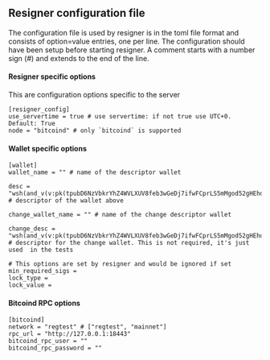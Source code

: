 ## Resigner configuration file

The configuration file is used by resigner is in the toml file format and consists of option=value entries, one per line. The configuration should have been setup before starting resigner. A comment starts with a number sign (#) and extends to the end of the line.

#### Resigner specific options

This are configuration options specific to the server

```
[resigner_config]
use_servertime = true # use servertime: if not true use UTC+0. Default: True
node = "bitcoind" # only `bitcoind` is supported
```

#### Wallet specific options

```
[wallet]
wallet_name = "" # name of the descriptor wallet

desc = "wsh(and_v(v:pk(tpubD6NzVbkrYhZ4WVLXUV8feb3wGeDj7ifwFCprLS5mMgod52gHEhdf5eRbHLfKpK7Quev91HYkP1TzooEM9jzY331ViXWzDbeWc4hFy9QdS3R/0/*),or_d(pk(tprv8ZgxMBicQKsPcu7atsTZmCB59KA6mhFr4TyKBghM7Tqu3cNHxVD2S2KFoth2b7c9tZsD3PetrANdQ8oc5KUw3KcZr273Vgxrd1dTzyGepSG/0/*),older(12960))))#uayvvntz" # descriptor of the wallet above

change_wallet_name = "" # name of the change descriptor wallet

change_desc = "wsh(and_v(v:pk(tpubD6NzVbkrYhZ4WVLXUV8feb3wGeDj7ifwFCprLS5mMgod52gHEhdf5eRbHLfKpK7Quev91HYkP1TzooEM9jzY331ViXWzDbeWc4hFy9QdS3R/1/*),or_d(pk(tprv8ZgxMBicQKsPcu7atsTZmCB59KA6mhFr4TyKBghM7Tqu3cNHxVD2S2KFoth2b7c9tZsD3PetrANdQ8oc5KUw3KcZr273Vgxrd1dTzyGepSG/1/*),older(12960))))#acuwcxfl" # descriptor for the change wallet. This is not required, it's just used  in the tests

# This options are set by resigner and would be ignored if set
min_required_sigs = 
lock_type =  
lock_value = 
```

#### Bitcoind RPC options

```
[bitcoind]
network = "regtest" # ["regtest", "mainnet"]
rpc_url = "http://127.0.0.1:18443"
bitcoind_rpc_user = ""
bitcoind_rpc_password = ""
```
